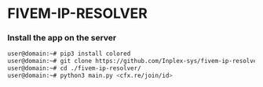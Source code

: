 # FIVEM-IP-RESOLVER

### Install the app on the server
```sh
user@domain:~# pip3 install colored
user@domain:~# git clone https://github.com/Inplex-sys/fivem-ip-resolver.git
user@domain:~# cd ./fivem-ip-resolver/
user@domain:~# python3 main.py <cfx.re/join/id>
```
